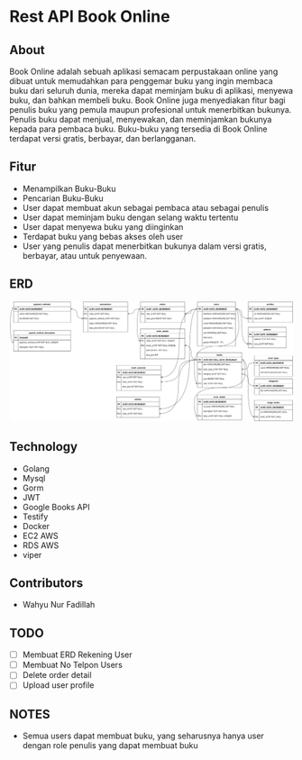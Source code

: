 # Rest API Book Online

## About

Book Online adalah sebuah aplikasi semacam perpustakaan online yang dibuat untuk memudahkan para penggemar buku yang ingin membaca buku dari seluruh dunia, mereka dapat meminjam buku di aplikasi, menyewa buku, dan bahkan membeli buku. Book Online juga menyediakan fitur bagi penulis buku yang pemula maupun profesional untuk menerbitkan bukunya. Penulis buku dapat menjual, menyewakan, dan meminjamkan bukunya kepada para pembaca buku. Buku-buku yang tersedia di Book Online terdapat versi gratis, berbayar, dan berlangganan.

## Fitur

- Menampilkan Buku-Buku
- Pencarian Buku-Buku
- User dapat membuat akun sebagai pembaca atau sebagai penulis
- User dapat meminjam buku dengan selang waktu tertentu
- User dapat menyewa buku yang diinginkan
- Terdapat buku yang bebas akses oleh user
- User yang penulis dapat menerbitkan bukunya dalam versi gratis, berbayar, atau untuk penyewaan.

## ERD
![erd](ERD.png)

## Technology
- Golang
- Mysql
- Gorm
- JWT
- Google Books API
- Testify
- Docker
- EC2 AWS
- RDS AWS 
- viper

## Contributors

- Wahyu Nur Fadillah

## TODO

- [ ] Membuat ERD Rekening User
- [ ] Membuat No Telpon Users
- [ ] Delete order detail
- [ ] Upload user profile

## NOTES

- Semua users dapat membuat buku, yang seharusnya hanya user dengan role penulis yang dapat membuat buku
